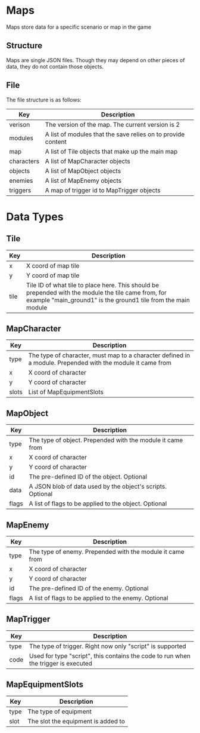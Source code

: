 # Maps

Maps store data for a specific scenario or map in the game

## Structure

Maps are single JSON files. Though they may depend on other pieces of data, they do not contain those objects.

## File

The file structure is as follows:

| Key | Description |
| -- | -- |
| verison | The version of the map. The current version is 2 |
| modules | A list of modules that the save relies on to provide content |
| map | A list of Tile objects that make up the main map |
| characters | A list of MapCharacter objects |
| objects | A list of MapObject objects |
| enemies | A list of MapEnemy objects |
| triggers | A map of trigger id to MapTrigger objects |

# Data Types

## Tile

| Key | Description |
| -- | -- |
| x | X coord of map tile |
| y | Y coord of map tile |
| tile | Tile ID of what tile to place here. This should be prepended with the module the tile came from, for example "main_ground1" is the ground1 tile from the main module |

## MapCharacter

| Key | Description |
| -- | -- |
| type | The type of character, must map to a character defined in a module. Prepended with the module it came from |
| x | X coord of character |
| y | Y coord of character |
| slots | List of MapEquipmentSlots |

## MapObject

| Key | Description |
| -- | -- |
| type | The type of object. Prepended with the module it came from |
| x | X coord of character |
| y | Y coord of character |
| id | The pre-defined ID of the object. Optional |
| data | A JSON blob of data used by the object's scripts. Optional |
| flags | A list of flags to be applied to the object. Optional |

## MapEnemy

| Key | Description |
| -- | -- |
| type | The type of enemy. Prepended with the module it came from |
| x | X coord of character |
| y | Y coord of character |
| id | The pre-defined ID of the enemy. Optional |
| flags | A list of flags to be applied to the enemy. Optional |

## MapTrigger

| Key | Description |
| -- | -- |
| type | The type of trigger. Right now only "script" is supported |
| code | Used for type "script", this contains the code to run when the trigger is executed |

## MapEquipmentSlots

| Key | Description |
| -- | -- |
| type | The type of equipment |
| slot | The slot the equipment is added to |
